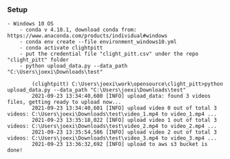 

### Setup

    - Windows 10 OS
        - conda v 4.10.1, download conda from: https://www.anaconda.com/products/individual#windows
        - conda env create --file environment_windows10.yml
        - conda activate clightpitt
        - put the credential file "clight_pitt.csv" under the repo "clight_pitt" folder
        - python upload_data.py --data_path "C:\Users\joexi\Downloads\test"
                
            (clightpitt) C:\Users\joexi\work\opensource\clight_pitt>python upload_data.py --data_path "C:\Users\joexi\Downloads\test"
            2021-09-23 13:34:40,600 [INFO] upload_data: found 3 videos files, getting ready to upload now...
            2021-09-23 13:34:40,601 [INFO] upload video 0 out of total 3 videos: C:\Users\joexi\Downloads\test\video_1.mp4 to video_1.mp4 ...
            2021-09-23 13:35:18,022 [INFO] upload video 1 out of total 3 videos: C:\Users\joexi\Downloads\test\video_2.mp4 to video_2.mp4 ...
            2021-09-23 13:35:54,586 [INFO] upload video 2 out of total 3 videos: C:\Users\joexi\Downloads\test\video_3.mp4 to video_3.mp4 ...
            2021-09-23 13:36:32,692 [INFO] upload to aws s3 bucket is done!
